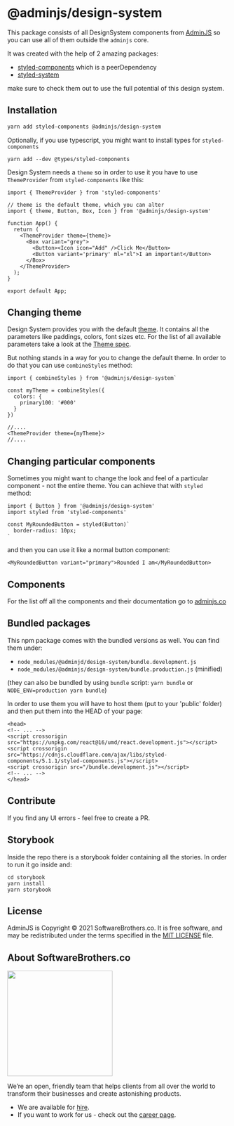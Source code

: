 # @adminjs/design-system

This package consists of all DesignSystem components from [AdminJS](https://adminjs.co) so you can use all of them outside the `adminjs` core.

It was created with the help of 2 amazing packages:

- [styled-components](styled-components.com) which is a peerDependency
- [styled-system](styled-stystem.com)

make sure to check them out to use the full potential of this design system.

## Installation

```sh
yarn add styled-components @adminjs/design-system
```

Optionally, if you use typescript, you might want to install types for `styled-components`

```
yarn add --dev @types/styled-components
```

Design System needs a `theme` so in order to use it you have to use `ThemeProvider` from `styled-components` like this:

```
import { ThemeProvider } from 'styled-components'

// theme is the default theme, which you can alter
import { theme, Button, Box, Icon } from '@adminjs/design-system'

function App() {
  return (
    <ThemeProvider theme={theme}>
      <Box variant="grey">
        <Button><Icon icon="Add" />Click Me</Button>
        <Button variant='primary' ml="xl">I am important</Button>
      </Box>
    </ThemeProvider>
  );
}

export default App;
```

## Changing theme

Design System provides you with the default [theme](https://adminjs.co/Theme.html). It contains all the parameters like paddings, colors, font sizes etc. For the list of all available parameters take a look at the [Theme spec](https://adminjs.co/Theme.html).

But nothing stands in a way for you to change the default theme. In order to do that you can use `combineStyles` method:

```
import { combineStyles } from '@adminjs/design-system`

const myTheme = combineStyles({
  colors: {
    primary100: '#000'
  }
})

//....
<ThemeProvider theme={myTheme}>
//....
```

## Changing particular components

Sometimes you might want to change the look and feel of a particular component - not the entire theme. You can achieve that with `styled` method:

```
import { Button } from '@adminjs/design-system'
import styled from 'styled-components'

const MyRoundedButton = styled(Button)`
  border-radius: 10px;
`
```

and then you can use it like a normal button component:

```
<MyRoundedButton variant="primary">Rounded I am</MyRoundedButton>
```

## Components

For the list off all the components and their documentation go to [adminjs.co](adminjs.co)

## Bundled packages

This npm package comes with the bundled versions as well. You can find them under:

- `node_modules/@adminjd/design-system/bundle.development.js`
- `node_modules/@adminjs/design-system/bundle.production.js` (minified)

(they can also be bundled by using `bundle` script: `yarn bundle` or `NODE_ENV=production yarn bundle`)

In order to use them you will have to host them (put to your 'public' folder) and then put them into the HEAD of your page:

```
<head>
<!-- ... -->
<script crossorigin src="https://unpkg.com/react@16/umd/react.development.js"></script>
<script crossorigin src="https://cdnjs.cloudflare.com/ajax/libs/styled-components/5.1.1/styled-components.js"></script>
<script crossorigin src="/bundle.development.js"></script>
<!-- ... -->
</head>
```

## Contribute

If you find any UI errors - feel free to create a PR.

## Storybook

Inside the repo there is a storybook folder containing all the stories. In order to run it go inside and:

```
cd storybook
yarn install
yarn storybook
```

## License

AdminJS is Copyright © 2021 SoftwareBrothers.co. It is free software, and may be redistributed under the terms specified in the [MIT LICENSE](LICENSE.md) file.

## About SoftwareBrothers.co

<img src="https://softwarebrothers.co/assets/images/software-brothers-logo-full.svg" width=240>

We’re an open, friendly team that helps clients from all over the world to transform their businesses and create astonishing products.

* We are available for [hire](https://softwarebrothers.co/contact).
* If you want to work for us - check out the [career page](https://softwarebrothers.co/career).
